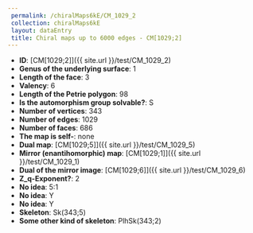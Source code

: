 ```yaml
--- 
 permalink: /chiralMaps6kE/CM_1029_2 
 collection: chiralMaps6kE
 layout: dataEntry
 title: Chiral maps up to 6000 edges - CM[1029;2]
---
```


- **ID**: [CM[1029;2]]({{ site.url }}/test/CM_1029_2)
- **Genus of the underlying surface**: 1
- **Length of the face**: 3
- **Valency**: 6
- **Length of the Petrie polygon**: 98
- **Is the automorphism group solvable?**: S
- **Number of vertices**: 343
- **Number of edges**: 1029
- **Number of faces**: 686
- **The map is self-**: none
- **Dual map**: [CM[1029;5]]({{ site.url }}/test/CM_1029_5)
- **Mirror (enantihomorphic) map**: [CM[1029;1]]({{ site.url }}/test/CM_1029_1)
- **Dual of the mirror image**: [CM[1029;6]]({{ site.url }}/test/CM_1029_6)
- **Z_q-Exponent?**: 2
- **No idea**:  5:1
- **No idea**: Y
- **No idea**: Y
- **Skeleton**: Sk(343;5)
- **Some other kind of skeleton**: PlhSk(343;2)
